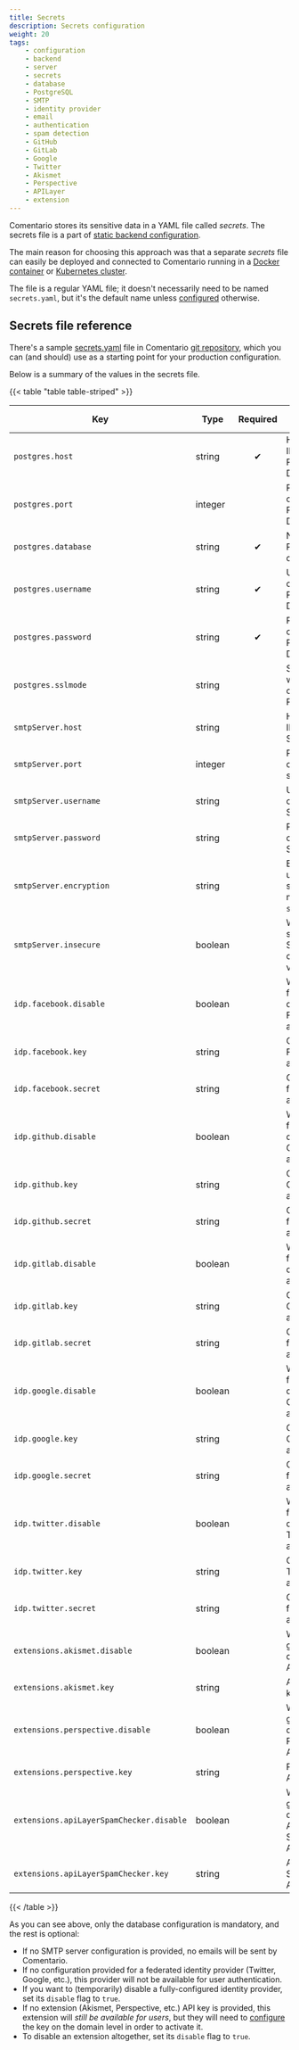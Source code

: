 ```yaml
---
title: Secrets
description: Secrets configuration
weight: 20
tags:
    - configuration
    - backend
    - server
    - secrets
    - database
    - PostgreSQL
    - SMTP
    - identity provider
    - email
    - authentication
    - spam detection
    - GitHub
    - GitLab
    - Google
    - Twitter
    - Akismet
    - Perspective
    - APILayer
    - extension
---
```


Comentario stores its sensitive data in a YAML file called *secrets*. The secrets file is a part of [static backend configuration](static).

<!--more-->

The main reason for choosing this approach was that a separate *secrets* file can easily be deployed and connected to Comentario running in a [Docker container](/installation/docker-image) or [Kubernetes cluster](/installation/helm-chart).

The file is a regular YAML file; it doesn't necessarily need to be named `secrets.yaml`, but it's the default name unless [configured](static) otherwise.

## Secrets file reference

There's a sample [secrets.yaml](https://gitlab.com/comentario/comentario/-/blob/master/resources/k8s/secrets.yaml) file in Comentario [git repository](/about/source-code), which you can (and should) use as a starting point for your production configuration.

Below is a summary of the values in the secrets file.

{{< table "table table-striped" >}}

| Key                                      | Type    | Required | Description                                             |    Default value    |
|------------------------------------------|---------|:--------:|---------------------------------------------------------|:-------------------:|
| `postgres.host`                          | string  |    ✔     | Hostname or IP address of PostgreSQL DB                 |                     |
| `postgres.port`                          | integer |          | Port number of PostgreSQL DB                            |       `5432`        |
| `postgres.database`                      | string  |    ✔     | Name of the PostgreSQL database                         |                     |
| `postgres.username`                      | string  |    ✔     | Username to connect to PostgreSQL DB                    |                     |
| `postgres.password`                      | string  |    ✔     | Password to connect to PostgreSQL DB                    |                     |
| `postgres.sslmode`                       | string  |          | SSL mode when connecting to Postgres DB                 |      `disable`      |
| `smtpServer.host`                        | string  |          | Hostname or IP address of SMTP server                   |                     |
| `smtpServer.port`                        | integer |          | Port number of SMTP server                              |                     |
| `smtpServer.username`                    | string  |          | Username to connect to SMTP server                      |                     |
| `smtpServer.password`                    | string  |          | Password to connect to SMTP server                      |                     |
| `smtpServer.encryption`                  | string  |          | Encryption used for sending mails: `none`, `ssl`, `tls` | Derived from `port` |
| `smtpServer.insecure`                    | boolean |          | Whether to skip server's SSL certificate verification   |       `false`       |
| `idp.facebook.disable`                   | boolean |          | Whether to forcefully disable Facebook authentication   |                     |
| `idp.facebook.key`                       | string  |          | Client ID for Facebook authentication                   |                     |
| `idp.facebook.secret`                    | string  |          | Client secret for Facebook authentication               |                     |
| `idp.github.disable`                     | boolean |          | Whether to forcefully disable GitHub authentication     |                     |
| `idp.github.key`                         | string  |          | Client ID for GitHub authentication                     |                     |
| `idp.github.secret`                      | string  |          | Client secret for GitHub authentication                 |                     |
| `idp.gitlab.disable`                     | boolean |          | Whether to forcefully disable GitLab authentication     |                     |
| `idp.gitlab.key`                         | string  |          | Client ID for GitLab authentication                     |                     |
| `idp.gitlab.secret`                      | string  |          | Client secret for GitLab authentication                 |                     |
| `idp.google.disable`                     | boolean |          | Whether to forcefully disable Google authentication     |                     |
| `idp.google.key`                         | string  |          | Client ID for Google authentication                     |                     |
| `idp.google.secret`                      | string  |          | Client secret for Google authentication                 |                     |
| `idp.twitter.disable`                    | boolean |          | Whether to forcefully disable Twitter authentication    |                     |
| `idp.twitter.key`                        | string  |          | Client ID for Twitter authentication                    |                     |
| `idp.twitter.secret`                     | string  |          | Client secret for Twitter authentication                |                     |
| `extensions.akismet.disable`             | boolean |          | Whether to globally disable Akismet API                 |                     |
| `extensions.akismet.key`                 | string  |          | Akismet API key                                         |                     |
| `extensions.perspective.disable`         | boolean |          | Whether to globally disable Perspective API             |                     |
| `extensions.perspective.key`             | string  |          | Perspective API key                                     |                     |
| `extensions.apiLayerSpamChecker.disable` | boolean |          | Whether to globally disable APILayer SpamChecker API    |                     |
| `extensions.apiLayerSpamChecker.key`     | string  |          | APILayer SpamChecker API key                            |                     |
{{< /table >}}

As you can see above, only the database configuration is mandatory, and the rest is optional:

* If no SMTP server configuration is provided, no emails will be sent by Comentario.
* If no configuration provided for a federated identity provider (Twitter, Google, etc.), this provider will not be available for user authentication.
* If you want to (temporarily) disable a fully-configured identity provider, set its `disable` flag to `true`.
* If no extension (Akismet, Perspective, etc.) API key is provided, this extension will *still be available for users*, but they will need to [configure](/configuration/frontend/domain/extensions) the key on the domain level in order to activate it.
* To disable an extension altogether, set its `disable` flag to `true`.
